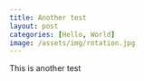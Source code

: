 ```yaml
---
title: Another test
layout: post
categories: [Hello, World]
image: /assets/img/rotation.jpg
---
```


This is another test